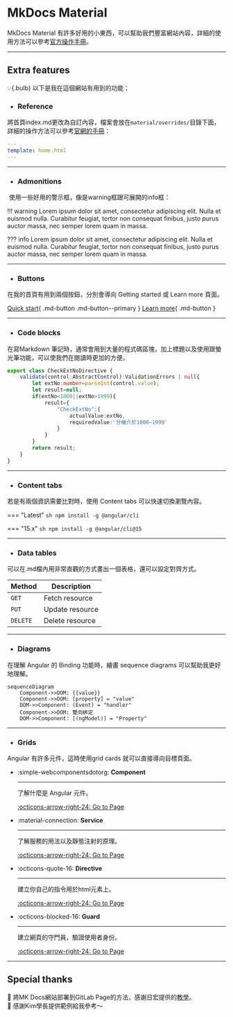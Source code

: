 

# MkDocs Material

MkDocs Material 有許多好用的小東西，可以幫助我們豐富網站內容，詳細的使用方法可以參考[官方操作手冊](https://squidfunk.github.io/mkdocs-material/)。

 ---

## Extra features

:bulb:{.bulb} 以下是我在這個網站有用到的功能：


- ### Reference

將首頁index.md更改為自訂內容，檔案會放在`material/overrides/`目錄下面，詳細的操作方法可以參考[官網的手冊](https://squidfunk.github.io/mkdocs-material/reference/)：

```yaml
---
template: home.html
---
```

---

- ### Admonitions

 使用一些好用的警示框，像是warning框跟可展開的info框：

!!! warning 
    Lorem ipsum dolor sit amet, consectetur adipiscing elit. Nulla et
    euismod nulla. Curabitur feugiat, tortor non consequat finibus, justo
    purus auctor massa, nec semper lorem quam in massa.

??? info
    Lorem ipsum dolor sit amet, consectetur adipiscing elit. Nulla et euismod
    nulla. Curabitur feugiat, tortor non consequat finibus, justo purus auctor
    massa, nec semper lorem quam in massa.

---

- ### Buttons

在我的首頁有用到兩個按鈕，分別會導向 Getting started 或 Learn more 頁面。

[Quick start](../getting-started.md){ .md-button .md-button--primary } [Learn more](#){ .md-button }

---

- ### Code blocks 

在寫Markdown 筆記時，通常會用到大量的程式碼區塊，加上標題以及使用跟螢光筆功能，可以使我們在閱讀時更加的方便。

```ts title="check-ext-no.directive.ts" hl_lines="2 6-10"
export class CheckExtNoDirective {
    validate(control:AbstractControl):ValidationErrors | null{
        let extNo:number=parseInt(control.value);
        let result=null;
        if(extNo<1000||extNo>1999){
            result={
                "CheckExtNo":{
                    actualValue:extNo,
                    requiredValue:'分機介於1000~1999'
                }
            }
        }
        return result;
    }
}
```

---

- ### Content tabs

若是有兩個資訊需要比對時，使用 Content tabs 可以快速切換瀏覽內容。

=== "Latest"
    ``` sh
    npm install -g @angular/cli
    ```

=== "15.x"
    ``` sh
    npm install -g @angular/cli@15
    ```

---

- ### Data tables

可以在.md檔內用非常直觀的方式畫出一個表格，還可以設定對齊方式。

| Method      | Description      |
| ----------- | ---------------- |
| `GET`       |  Fetch resource  |
| `PUT`       |  Update resource |
| `DELETE`    |  Delete resource |

---

- ### Diagrams

在理解 Angular 的 Binding 功能時，繪畫 sequence diagrams 可以幫助我更好地理解。

``` mermaid
sequenceDiagram
    Component->>DOM: {{value}}
    Component->>DOM: [property] = "value"
    DOM->>Component: (Event) = "handler"
    Component->>DOM: 雙向綁定
    DOM->>Component: [(ngModel)] = "Property"
```

---

- ### Grids

Angular 有許多元件，這時使用grid cards 就可以直接導向目標頁面。


<div class="grid cards" markdown>

-   :simple-webcomponentsdotorg: __Component__

    ---

    了解什麼是 Angular 元件。

    [:octicons-arrow-right-24: Go to Page](#)

-   :material-connection: __Service__

    ---

    了解服務的用法以及靜態注射的原理。

    [:octicons-arrow-right-24: Go to Page](#)

-   :octicons-quote-16: __Directive__

    ---

    建立你自己的指令用於html元素上。

    [:octicons-arrow-right-24: Go to Page](#)

-   :octicons-blocked-16: __Guard__

    ---

    建立網頁的守門員，驗證使用者身份。

    [:octicons-arrow-right-24: Go to Page](#)

</div>

---

## Special thanks

:rose: 將MK Docs網站部署到GitLab Page的方法，感謝日宏提供的[教學](https://test-zoxul-25825563df0f22bc52a20ee5150919645dc3ef0f19709d858ccf.gitlab.io/git/)。  
:sunflower: 感謝Kim學長提供範例給我參考～
